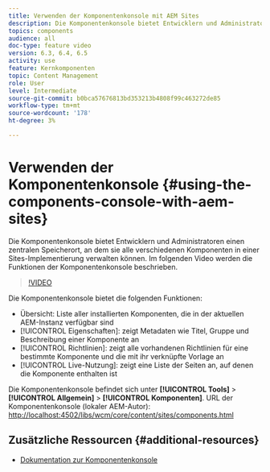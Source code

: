 ```yaml
---
title: Verwenden der Komponentenkonsole mit AEM Sites
description: Die Komponentenkonsole bietet Entwicklern und Administratoren einen zentralen Speicherort, an dem sie alle verschiedenen Komponenten in einer Sites-Implementierung verwalten können. Im folgenden Video werden die Funktionen der Komponentenkonsole beschrieben.
topics: components
audience: all
doc-type: feature video
version: 6.3, 6.4, 6.5
activity: use
feature: Kernkomponenten
topic: Content Management
role: User
level: Intermediate
source-git-commit: b0bca57676813bd353213b4808f99c463272de85
workflow-type: tm+mt
source-wordcount: '178'
ht-degree: 3%

---
```



# Verwenden der Komponentenkonsole {#using-the-components-console-with-aem-sites}

Die Komponentenkonsole bietet Entwicklern und Administratoren einen zentralen Speicherort, an dem sie alle verschiedenen Komponenten in einer Sites-Implementierung verwalten können. Im folgenden Video werden die Funktionen der Komponentenkonsole beschrieben.

>[!VIDEO](https://video.tv.adobe.com/v/17417/?quality=9&learn=on)

Die Komponentenkonsole bietet die folgenden Funktionen:

* Übersicht: Liste aller installierten Komponenten, die in der aktuellen AEM-Instanz verfügbar sind
* [!UICONTROL Eigenschaften]: zeigt Metadaten wie Titel, Gruppe und Beschreibung einer Komponente an
* [!UICONTROL Richtlinien]: zeigt alle vorhandenen Richtlinien für eine bestimmte Komponente und die mit ihr verknüpfte Vorlage an
* [!UICONTROL Live-Nutzung]: zeigt eine Liste der Seiten an, auf denen die Komponente enthalten ist

Die Komponentenkonsole befindet sich unter **[!UICONTROL Tools]** > **[!UICONTROL Allgemein]** > **[!UICONTROL Komponenten]**.
URL der Komponentenkonsole (lokaler AEM-Autor): [http://localhost:4502/libs/wcm/core/content/sites/components.html](http://localhost:4502/libs/wcm/core/content/sites/components.html)

## Zusätzliche Ressourcen {#additional-resources}

* [Dokumentation zur Komponentenkonsole](https://helpx.adobe.com/experience-manager/6-5/sites/authoring/using/default-components-console.html)
